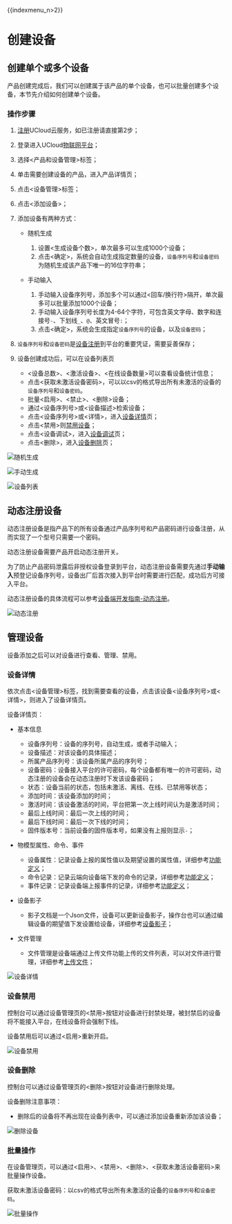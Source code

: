 {{indexmenu_n>2}}

# 创建设备

## 创建单个或多个设备
产品创建完成后，我们可以创建属于该产品的单个设备，也可以批量创建多个设备，本节先介绍如何创建单个设备。

### 操作步骤

1. [注册](https://passport.ucloud.cn/#register)UCloud云服务，如已注册请直接第2步；
2. 登录进入UCloud[物联网平台](https://console.ucloud.cn/uiot)；
3. 选择<产品和设备管理>标签；
4. 单击需要创建设备的产品，进入产品详情页；
5. 点击<设备管理>标签；
6. 点击<添加设备>；
7. 添加设备有两种方式：

   - 随机生成

     1. 设置<生成设备个数>，单次最多可以生成1000个设备；
     2. 点击<确定>，系统会自动生成指定数量的设备，`设备序列号`和`设备密码`为随机生成该产品下唯一的16位字符串；

   - 手动输入

     1. 手动输入设备序列号，添加多个可以通过<回车/换行符>隔开，单次最多可以批量添加1000个设备；
     2.  手动输入设备序列号长度为4-64个字符，可包含英文字母、数字和连接号`-`、下划线`_`、`@`、英文冒号`:`；
     3. 点击<确定>，系统会生成指定`设备序列号`的设备，以及`设备密码`；

8. `设备序列号`和`设备密码`是[设备注册](../../device_develop_guide/authenticate_devices/what_is_authenticate_devices)到平台的重要凭证，需要妥善保存；
9. 设备创建成功后，可以在设备列表页

   - <设备总数>、<激活设备>、<在线设备数量>可以查看设备统计信息；
   - 点击<获取未激活设备密码>，可以以csv的格式导出所有未激活的设备的`设备序列号`和`设备密码`。
   - 批量<启用>、<禁止>、<删除>设备；
   - 通过<设备序列号>或<设备描述>检索设备；
   - 点击<设备序列号>或<详情>，进入[设备详情](create_devcies\#设备详情)页；
   - 点击<禁用>则[禁用设备](#设备禁用)；
   - 点击<设备调试>，进入[设备调试](../monitoring_maintenance/online_debug)页；
   - 点击<删除>，进入[设备删除](#设备删除)页；

![随机生成](../../images/随机生成.png)

![手动生成](../../images/手动生成.png)

![设备列表](../../images/设备列表.png)



## 动态注册设备

动态注册设备是指产品下的所有设备通过产品序列号和产品密码进行设备注册，从而实现了一个型号只需要一个密码。

动态注册设备需要产品开启动态注册开关。

为了防止产品密码泄露后非授权设备登录到平台，动态注册设备需要先通过**手动输入**预登记设备序列号，设备出厂后首次接入到平台时需要进行匹配，成功后方可接入平台。

动态注册设备的具体流程可以参考[设备端开发指南-动态注册](../../device_develop_guide/authenticate_devices/unique-certificate-per-product_authentication)。

![动态注册](../../images/动态注册.png)





## 管理设备
设备添加之后可以对设备进行查看、管理、禁用。

### 设备详情
依次点击<设备管理>标签，找到需要查看的设备，点击该设备<设备序列号>或<详情>，则进入了设备详情页。

设备详情页：

- 基本信息

   - 设备序列号：设备的序列号，自动生成，或者手动输入；
   - 设备描述：对该设备的具体描述；
   - 所属产品序列号：该设备所属产品的序列号；
   - 设备密码：设备接入平台的许可密码，每个设备都有唯一的许可密码，动态注册的设备会在动态注册时下发该设备密码；
   - 状态：设备当前的状态，包括未激活、离线、在线、已禁用等状态；
   - 添加时间：该设备添加的时间；
   - 激活时间：该设备激活的时间，平台把第一次上线时间认为是激活时间；
   - 最后上线时间：最后一次上线的时间；
   - 最后下线时间：最后一次下线的时间；
   - 固件版本号：当前设备的固件版本号，如果没有上报则显示`-`；

- 物模型属性、命令、事件

   - 设备属性：记录设备上报的属性值以及期望设置的属性值，详细参考[功能定义](../thingmode/thingmode_guide#定义属性)；
   - 命令记录：记录云端向设备端下发的命令的记录，详细参考[功能定义](../thingmode/thingmode_guide#定义命令)；
   - 事件记录：记录设备端上报事件的记录，详细参考[功能定义](../thingmode/thingmode_guide#定义事件)；
   
- 设备影子

    - 影子文档是一个Json文件，设备可以更新设备影子，操作台也可以通过编辑设备的期望值下发设置给设备，详细参考[设备影子](../device_shadow/operation_guide)；
	
- 文件管理

   - 文件管理是设备端通过上传文件功能上传的文件列表，可以对文件进行管理，详细参考[上传文件](../../device_develop_guide/uploadfile)；

![设备详情](../../images/设备详情.png)



### 设备禁用

控制台可以通过设备管理页的<禁用>按钮对设备进行封禁处理，被封禁后的设备将不能接入平台，在线设备将会强制下线。

设备禁用后可以通过<启用>重新开启。

![设备禁用](../../images/设备禁用.png)



### 设备删除

控制台可以通过设备管理页的<删除>按钮对设备进行删除处理。

设备删除注意事项：

- 删除后的设备将不再出现在设备列表中，可以通过添加设备重新添加该设备；

![删除设备](../../images/删除设备.png)



### 批量操作

在设备管理页，可以通过<启用>、<禁用>、<删除>、<获取未激活设备密码>来批量操作设备。

获取未激活设备密码：以csv的格式导出所有未激活的设备的`设备序列号`和`设备密码`。

![批量操作](../../images/批量操作.png)
